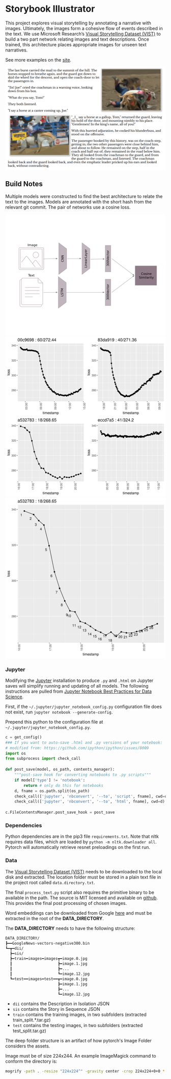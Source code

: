 # Storybook Illustrator

This project explores visual storytelling by annotating a narrative with images. Ultimately, the images form a cohesive flow of events described in the text. We use Microsoft Research’s [Visual Storytelling Dataset (VIST)](http://visionandlanguage.net/VIST/) to build a two part network relating images and text descriptions. Once trained, this architecture places appropriate images for unseen text narratives.

See more examples on the [site](https://user01.github.io/storybook-illustrator/).

![Example annotation](docs/assets/sample.results.png "Example annotation")

## Build Notes

Multiple models were constructed to find the best architecture to relate the text to the images. Models are annotated with the short hash from the relevant git commit. The pair of networks use a cosine loss.

![Model Diagram](docs/assets/model.png "Model Diagram")
![Multiple Losses](docs/assets/loss_best.png "Multiple Losses")
![Best Loss](docs/assets/loss_a532783.png "Best Loss")

### Jupyter

Modifying the [Jupyter](https://jupyter.org/) installation to produce `.py` and `.html` on Jupyter saves will simplify running and updating of all models. The following instructions are pulled from [Jupyter Notebook Best Practices for Data Science](https://www.svds.com/jupyter-notebook-best-practices-for-data-science/).

First, if the `~/.jupyter/jupyter_notebook_config.py` configuration file does not exist, run `jupyter notebook --generate-config`.

Prepend this python to the configuration file at `~/.jupyter/jupyter_notebook_config.py`.

```python
c = get_config()
### If you want to auto-save .html and .py versions of your notebook:
# modified from: https://github.com/ipython/ipython/issues/8009
import os
from subprocess import check_call

def post_save(model, os_path, contents_manager):
    """post-save hook for converting notebooks to .py scripts"""
    if model['type'] != 'notebook':
        return # only do this for notebooks
    d, fname = os.path.split(os_path)
    check_call(['jupyter', 'nbconvert', '--to', 'script', fname], cwd=d)
    check_call(['jupyter', 'nbconvert', '--to', 'html', fname], cwd=d)

c.FileContentsManager.post_save_hook = post_save
```

### Dependencies

Python dependencies are in the pip3 file `requirements.txt`. Note that nltk requires data files, which are loaded by `python -m nltk.downloader all`. Pytorch will automatically retrieve resnet preloadings on the first run.

### Data

The [Visual Storytelling Dataset (VIST)](http://visionandlanguage.net/VIST/) needs to be downloaded to the local disk and extracted. The location folder must be stored in a plain text file in the project root called `data.directory.txt`.

The final `process_text.py` script also requires the primitive binary to be available in the path. The source is MIT licensed and available on [github](https://github.com/fogleman/primitive). This provides the final post processing of chosen images.

Word embeddings can be downloaded from Google [here](https://drive.google.com/file/d/0B7XkCwpI5KDYNlNUTTlSS21pQmM/edit?usp=sharing) and must be extracted in the root of the **DATA_DIRECTORY**.

The **DATA_DIRECTORY** needs to have the following structure:

```
DATA_DIRECTORY/
┣━━GoogleNews-vectors-negative300.bin
┗━┳━dii/
  ┣━sis/
  ┣━train━images━images┳━image.0.jpg
  ┃                    ┣━image.1.jpg
  ┃                    ┣━...
  ┃                    ┗━image.12.jpg
  ┗━test━━images━test━━┳━image.0.jpg
                       ┣━image.1.jpg
                       ┣━...
                       ┗━image.12.jpg
```

 * `dii` contains the Description in Isolation JSON
 * `sis` contains the Story in Sequence JSON
 * `train` contains the training images, in two subfolders (extracted train_split.*.tar.gz)
 * `test` contains the testing images, in two subfolders (extracted test_split.tar.gz)

The deep folder structure is an artifact of how pytorch's Image Folder considers the assets.

Image must be of size 224x244. An example ImageMagick command to conform the directory is:

```bash
mogrify -path . -resize "224x224^" -gravity center -crop 224x224+0+0 *.*
```
